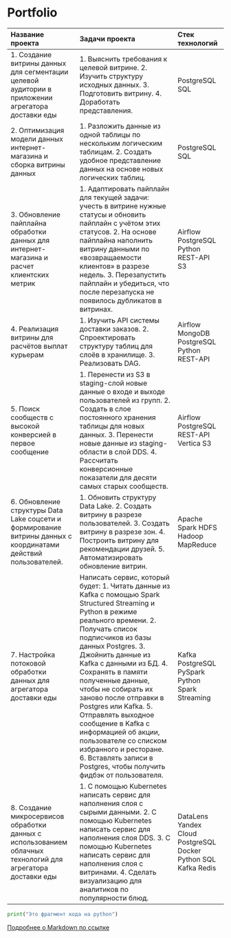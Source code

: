 # Portfolio

| Название проекта | Задачи проекта | Стек технологий |
| :- | :- | :- |
| 1. Создание витрины данных для сегментации целевой аудитории в приложении агрегатора доставки еды | 1. Выяснить требования к целевой витрине. 2. Изучить структуру исходных данных. 3. Подготовить витрину. 4. Доработать представления. | PostgreSQL SQL | 
| 2. Оптимизация модели данных интернет-магазина и сборка витрины данных | 1. Разложить данные из одной таблицы по нескольким логическим таблицам. 2. Создать удобное представление данных на основе новых логических таблиц. | PostgreSQL SQL |
| 3. Обновление пайплайна обработки данных для интернет-магазина и расчет клиентских метрик | 1. Адаптировать пайплайн для текущей задачи: учесть в витрине нужные статусы и обновить пайплайн с учётом этих статусов. 2. На основе пайплайна наполнить витрину данными по «возвращаемости клиентов» в разрезе недель. 3. Перезапустить пайплайн и убедиться, что после перезапуска не появилось дубликатов в витринах. | Airflow PostgreSQL Python REST-API S3 |
| 4. Реализация витрины для расчётов выплат курьерам | 1. Изучить API системы доставки заказов. 2. Спроектировать структуру таблиц для слоёв в хранилище. 3. Реализовать DAG. | Airflow MongoDB PostgreSQL Python REST-API |
| 5. Поиск сообществ с высокой конверсией в первое сообщение | 1. Перенести из S3 в staging-слой новые данные о входе и выходе пользователей из групп. 2. Создать в слое постоянного хранения таблицы для новых данных. 3. Перенести новые данные из staging-области в слой DDS. 4. Рассчитать конверсионные показатели для десяти самых старых сообществ. | Airflow PostgreSQL REST-API Vertica S3 |
| 6. Обновление структуры Data Lake соцсети и формирование витрины данных с координатами действий пользователей. | 1. Обновить структуру Data Lake. 2. Создать витрину в разрезе пользователей. 3. Создать витрину в разрезе зон. 4. Построить витрину для рекомендации друзей. 5. Автоматизировать обновление витрин. | Apache Spark HDFS Hadoop MapReduce |
| 7. Настройка потоковой обработки данных для агрегатора доставки еды | Написать сервис, который будет: 1. Читать данные из Kafka с помощью Spark Structured Streaming и Python в режиме реального времени. 2. Получать список подписчиков из базы данных Postgres. 3. Джойнить данные из Kafka с данными из БД. 4. Сохранять в памяти полученные данные, чтобы не собирать их заново после отправки в Postgres или Kafka. 5. Отправлять выходное сообщение в Kafka с информацией об акции, пользователе со списком избранного и ресторане. 6. Вставлять записи в Postgres, чтобы получить фидбэк от пользователя. | Kafka PostgreSQL PySpark Python Spark Streaming |
| 8. Создание микросервисов обработки данных с использованием облачных технологий для агрегатора доставки еды | 1. С помощью Kubernetes написать сервис для наполнения слоя с сырыми данными. 2. С помощью Kubernetes написать сервис для наполнения слоя DDS. 3. С помощью Kubernetes написать сервис для наполнения слоя с витринами. 4. Сделать визуализацию для аналитиков по популярности блюд. | DataLens Yandex Cloud PostgreSQL Docker Python SQL Kafka Redis |


```python 
print("Это фрагмент кода на python")
```
[Подробнее о Markdown по ссылке](https://daringfireball.net/projects/markdown/)
